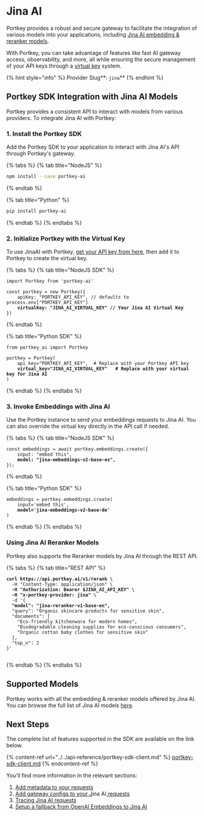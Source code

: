# Jina AI

Portkey provides a robust and secure gateway to facilitate the integration of various models into your applications, including [Jina AI embedding & reranker models](https://jina.ai/).

With Portkey, you can take advantage of features like fast AI gateway access, observability, and more, all while ensuring the secure management of your API keys through a [virtual key](../../product/ai-gateway-streamline-llm-integrations/virtual-keys/) system.

{% hint style="info" %}
Provider Slug**: **<mark style="color:blue;">**`jina`**</mark>
{% endhint %}

## Portkey SDK Integration with Jina AI Models

Portkey provides a consistent API to interact with models from various providers. To integrate Jina AI with Portkey:

### **1. Install the Portkey SDK**

Add the Portkey SDK to your application to interact with Jina AI's API through Portkey's gateway.

{% tabs %}
{% tab title="NodeJS" %}
```bash
npm install --save portkey-ai
```
{% endtab %}

{% tab title="Python" %}
```bash
pip install portkey-ai
```
{% endtab %}
{% endtabs %}

### **2. Initialize Portkey with the Virtual Key**

To use JinaAI with Portkey, [get your API key from here](https://jina.ai/), then add it to Portkey to create the virtual key.

{% tabs %}
{% tab title="NodeJS SDK" %}
<pre class="language-javascript"><code class="lang-javascript">import Portkey from 'portkey-ai'
 
const portkey = new Portkey({
    apiKey: "PORTKEY_API_KEY", // defaults to process.env["PORTKEY_API_KEY"]
<strong>    virtualKey: "JINA_AI_VIRTUAL_KEY" // Your Jina AI Virtual Key
</strong>})
</code></pre>
{% endtab %}

{% tab title="Python SDK" %}
<pre class="language-python"><code class="lang-python">from portkey_ai import Portkey

portkey = Portkey(
    api_key="PORTKEY_API_KEY",  # Replace with your Portkey API key
<strong>    virtual_key="JINA_AI_VIRTUAL_KEY"   # Replace with your virtual key for Jina AI
</strong>)
</code></pre>
{% endtab %}
{% endtabs %}

### **3. Invoke Embeddings with** Jina AI

Use the Portkey instance to send your embeddings requests to Jina AI. You can also override the virtual key directly in the API call if needed.

{% tabs %}
{% tab title="NodeJS SDK" %}
<pre class="language-javascript"><code class="lang-javascript">const embeddings = await portkey.embeddings.create({
    input: "embed this",
<strong>    model: "jina-embeddings-v2-base-es",
</strong>});
</code></pre>
{% endtab %}

{% tab title="Python SDK" %}
<pre class="language-python"><code class="lang-python">embeddings = portkey.embeddings.create(
    input='embed this',
<strong>    model='jina-embeddings-v2-base-de'
</strong>)
</code></pre>
{% endtab %}
{% endtabs %}

### Using Jina AI Reranker Models

Portkey also supports the Reranker models by Jina AI through the REST API.

{% tabs %}
{% tab title="REST API" %}
<pre class="language-bash"><code class="lang-bash"><strong>curl https://api.portkey.ai/v1/rerank \
</strong>  -H "Content-Type: application/json" \
<strong>  -H "Authorization: Bearer $JINA_AI_API_KEY" \
</strong><strong>  -H "x-portkey-provider: jina" \
</strong>  -d '{
<strong>  "model": "jina-reranker-v1-base-en",
</strong>  "query": "Organic skincare products for sensitive skin",
  "documents": [
    "Eco-friendly kitchenware for modern homes",
    "Biodegradable cleaning supplies for eco-conscious consumers",
    "Organic cotton baby clothes for sensitive skin"
  ],
  "top_n": 2
}'

</code></pre>
{% endtab %}
{% endtabs %}

## Supported Models

Portkey works with all the embedding & reranker models offered by Jina AI. You can browse the full list of Jina AI models [here](https://jina.ai/embeddings#apiform).

## Next Steps

The complete list of features supported in the SDK are available on the link below.

{% content-ref url="../../api-reference/portkey-sdk-client.md" %}
[portkey-sdk-client.md](../../api-reference/portkey-sdk-client.md)
{% endcontent-ref %}

You'll find more information in the relevant sections:

1. [Add metadata to your requests](../../product/observability-modern-monitoring-for-llms/metadata.md)
2. [Add gateway configs to your J](../../product/ai-gateway-streamline-llm-integrations/configs.md)ina AI[ requests](../../product/ai-gateway-streamline-llm-integrations/configs.md)
3. [Tracing Jina AI requests](../../product/observability-modern-monitoring-for-llms/traces.md)
4. [Setup a fallback from OpenAI Embeddings to Jina AI](../../product/ai-gateway-streamline-llm-integrations/fallbacks.md)
